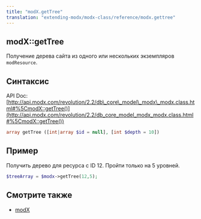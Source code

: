 ```yaml
---
title: "modX.getTree"
translation: "extending-modx/modx-class/reference/modx.gettree"
---
```


## modX::getTree

Получение дерева сайта из одного или нескольких экземпляров `modResource`.

## Синтаксис

API Doc: [http://api.modx.com/revolution/2.2/db\_core\_model\_modx\_modx.class.html#%5CmodX::getTree()](http://api.modx.com/revolution/2.2/db_core_model_modx_modx.class.html#%5CmodX::getTree())

``` php
array getTree ([int|array $id = null], [int $depth = 10])
```

## Пример

Получить дерево для ресурса с ID 12. Пройти только на 5 уровней.

``` php
$treeArray = $modx->getTree(12,5);
```

## Смотрите также

- [modX](extending-modx/core-model/modx "modX")
